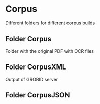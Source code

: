 # Corpus

Different folders for different corpus builds

## Folder Corpus
Folder with the original PDF with OCR files

## Folder CorpusXML
Output of GROBID server


## Folder CorpusJSON
